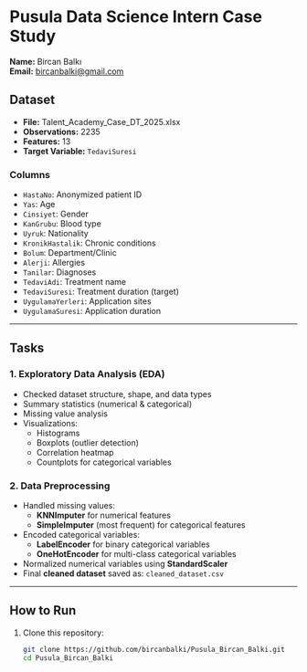 # Pusula Data Science Intern Case Study

**Name:** Bircan Balkı  
**Email:** bircanbalki@gmail.com  

##  Dataset
- **File:** Talent_Academy_Case_DT_2025.xlsx  
- **Observations:** 2235  
- **Features:** 13  
- **Target Variable:** `TedaviSuresi`  

### Columns
- `HastaNo`: Anonymized patient ID  
- `Yas`: Age  
- `Cinsiyet`: Gender  
- `KanGrubu`: Blood type  
- `Uyruk`: Nationality  
- `KronikHastalik`: Chronic conditions  
- `Bolum`: Department/Clinic  
- `Alerji`: Allergies  
- `Tanilar`: Diagnoses  
- `TedaviAdi`: Treatment name  
- `TedaviSuresi`: Treatment duration (target)  
- `UygulamaYerleri`: Application sites  
- `UygulamaSuresi`: Application duration  

---
##  Tasks

### 1. Exploratory Data Analysis (EDA)
- Checked dataset structure, shape, and data types  
- Summary statistics (numerical & categorical)  
- Missing value analysis  
- Visualizations:
  - Histograms  
  - Boxplots (outlier detection)  
  - Correlation heatmap  
  - Countplots for categorical variables  

### 2. Data Preprocessing
- Handled missing values:
  - **KNNImputer** for numerical features  
  - **SimpleImputer** (most frequent) for categorical features  
- Encoded categorical variables:
  - **LabelEncoder** for binary categorical variables  
  - **OneHotEncoder** for multi-class categorical variables  
- Normalized numerical variables using **StandardScaler**  
- Final **cleaned dataset** saved as: `cleaned_dataset.csv`  

---

##  How to Run

1. Clone this repository:  
   ```bash
   git clone https://github.com/bircanbalki/Pusula_Bircan_Balki.git
   cd Pusula_Bircan_Balki

